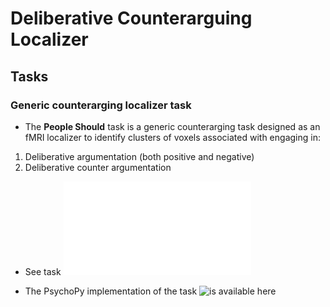 # Deliberative Counterarguing Localizer

## Tasks


### Generic counterarging localizer task

* The __People Should__ task is a generic counterarging task designed as an fMRI localizer to identify clusters of voxels associated with engaging in:

1. Deliberative argumentation (both positive and negative)
2. Deliberative counter argumentation


* See task ![documentation here](../docs/people_should_task.md)

* The PsychoPy implementation of the task ![is available here]('people_should_task')
